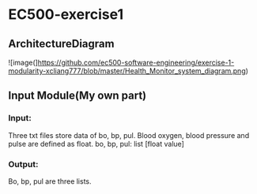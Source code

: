 # EC500-exercise1
## ArchitectureDiagram
![image(]https://github.com/ec500-software-engineering/exercise-1-modularity-xcliang777/blob/master/Health_Monitor_system_diagram.png)


## Input Module(My own part)

### Input:
Three txt files store data of bo, bp, pul.
Blood oxygen, blood pressure and pulse are defined as float.
bo, bp, pul: list [float value]
### Output:
Bo, bp, pul are three lists.

